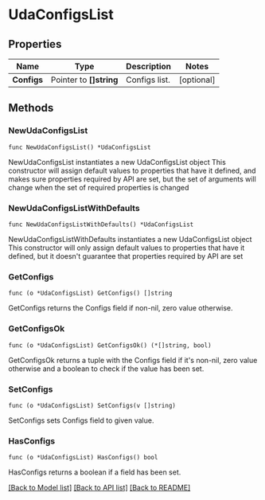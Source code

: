 # UdaConfigsList

## Properties

Name | Type | Description | Notes
------------ | ------------- | ------------- | -------------
**Configs** | Pointer to **[]string** | Configs list. | [optional] 

## Methods

### NewUdaConfigsList

`func NewUdaConfigsList() *UdaConfigsList`

NewUdaConfigsList instantiates a new UdaConfigsList object
This constructor will assign default values to properties that have it defined,
and makes sure properties required by API are set, but the set of arguments
will change when the set of required properties is changed

### NewUdaConfigsListWithDefaults

`func NewUdaConfigsListWithDefaults() *UdaConfigsList`

NewUdaConfigsListWithDefaults instantiates a new UdaConfigsList object
This constructor will only assign default values to properties that have it defined,
but it doesn't guarantee that properties required by API are set

### GetConfigs

`func (o *UdaConfigsList) GetConfigs() []string`

GetConfigs returns the Configs field if non-nil, zero value otherwise.

### GetConfigsOk

`func (o *UdaConfigsList) GetConfigsOk() (*[]string, bool)`

GetConfigsOk returns a tuple with the Configs field if it's non-nil, zero value otherwise
and a boolean to check if the value has been set.

### SetConfigs

`func (o *UdaConfigsList) SetConfigs(v []string)`

SetConfigs sets Configs field to given value.

### HasConfigs

`func (o *UdaConfigsList) HasConfigs() bool`

HasConfigs returns a boolean if a field has been set.


[[Back to Model list]](../README.md#documentation-for-models) [[Back to API list]](../README.md#documentation-for-api-endpoints) [[Back to README]](../README.md)


